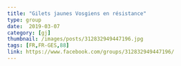 ```yaml
---
title: "Gilets jaunes Vosgiens en résistance"
type: group
date:  2019-03-07
category: [gj]
thumbnail: /images/posts/312832949447196.jpg
tags: [FR,FR-GES,88]
link: https://www.facebook.com/groups/312832949447196/
---
```

